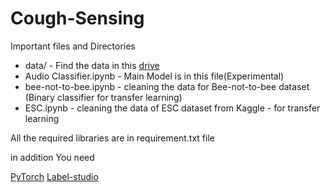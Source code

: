 # Cough-Sensing


Important files and Directories

- data/   - Find the data in this [drive](https://drive.google.com/drive/folders/1859z4bq1dD8xsEv7DfdmlQPY7K_Nag0S?usp=sharing)
- Audio Classifier.ipynb    - Main Model is in this file(Experimental)
- bee-not-to-bee.ipynb      - cleaning the data for Bee-not-to-bee dataset (Binary classifier for transfer learning)
- ESC.ipynb                 - cleaning the data of ESC dataset from Kaggle - for transfer learning





All the required libraries are in requirement.txt file 

in addition
You need

[PyTorch](https://pytorch.org/get-started/locally/)
[Label-studio](https://github.com/heartexlabs/label-studio)


